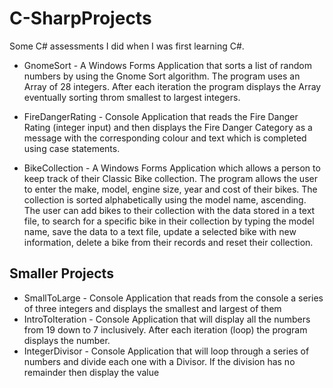 # C-SharpProjects
Some C# assessments I did when I was first learning C#.

* GnomeSort - A Windows Forms Application that sorts a list of random numbers by using the Gnome Sort algorithm. The program uses an Array of 28 integers. After each iteration the program displays the Array eventually sorting throm smallest to largest integers. 

* FireDangerRating - Console Application that reads the Fire Danger Rating (integer input) and then displays the Fire Danger Category as a message with the corresponding colour and text which is completed using case statements. 

* BikeCollection - A Windows Forms Application which allows a person to keep track of their Classic Bike collection. The program allows the user to enter the make, model, engine size, year and cost of their bikes. The collection is sorted alphabetically using the model name, ascending. The user can add bikes to their collection with the data stored in a text file, to search for a specific bike in their collection by typing the model name, save the data to a text file, update a selected bike with new information, delete a bike from their records and reset their collection. 

## Smaller Projects
* SmallToLarge - Console Application that reads from the console a series of three integers and displays the smallest and largest of them
* IntroToIteration - Console Application that will display all the numbers from 19 down to 7 inclusively. After each iteration (loop) the program displays the number.
* IntegerDivisor - Console Application that will loop through a series of numbers and divide each one with a Divisor. If the division has no remainder then display the value




